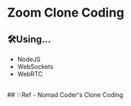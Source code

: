# Zoom Clone Coding

## 🛠Using...
- NodeJS  
- WebSockets  
- WebRTC  
<br>  
## ✨Ref
- Nomad Coder's Clone Coding
